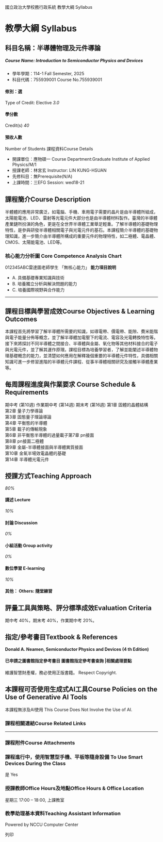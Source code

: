 國立政治大學校務行政系統 教學大綱 Syllabus
# 教學大綱 Syllabus
##  科目名稱：半導體物理及元件導論
#####  Course Name: Introduction to Semiconductor Physics and Devices
  * 學年學期：114-1 Fall Semester, 2025 
  * 科目代碼：755939001 Course No.755939001


#### 修別：選
Type of Credit: Elective 
_3.0_
#### 學分數
Credit(s)
_40_
#### 預收人數
Number of Students
課程資料Course Details
  * 開課單位：應物碩一 Course Department:Graduate Institute of Applied Physics/M/1 
  * 授課老師：林宮玄 Instructor: LIN KUNG-HSUAN 
  * 先修科目：無Prerequisite(N/A)
  * 上課時間：三EFG Session: wed18-21


##  課程簡介Course Description
半體體的應用非常廣泛，如電腦、手機、車用電子需要的晶片是由半導體所組成，太陽能電池、LED、雷射等光電元件大部分也是由半導體材料製作。臺灣的半導體產業鏈所扮演的角色，更是在全世界半導體工業舉足輕重。了解半導體的基礎物理特性，是參與研發半導體相關電子與光電元件的基石。本課程簡介半導體的基礎物理知識，進一步簡介由半導體所構成的重要元件的物理特性，如二極體、電晶體、CMOS、太陽能電池、LED等。
###  核心能力分析圖 Core Competence Analysis Chart
012345ABC雷達圖老師學生
「無核心能力」 
**能力項目說明**
  * A. 具備基礎專業知識與技術
  * B. 培養獨立分析與解決問題的能力
  * C. 培養國際視野與合作能力


* * *
##  課程目標與學習成效Course Objectives & Learning Outcomes 
本課程首先將學習了解半導體所需要的知識，如導電帶、價電帶、能隙、費米能階與電子能量分佈等概念，並了解半導體加電壓下的電流、電容及光電轉換特性等。接下來將探討不同半導體之間接合、半導體與金屬、氧化物等其他材料接合的電子與光電元件，並了解其運作原理。課程目標為培養學習者，了解並能闡述半導體物理基礎概念的能力，並清楚如何應用在解釋幾個重要的半導體元件特性，具備相關知識可進一步修習進階的半導體元件課程、從事半導體相關研究及接觸半導體產業等。
##  每周課程進度與作業要求 Course Schedule & Requirements
期中考 (第10週)
作業期中考 (第14週)
期末考 (第16週)
第1章 固體的晶體結構  
第2章 量子力學導論  
第3章 固態量子理論導論  
第4章 平衡態的半導體  
第5章 載子的傳輸現象  
第6章 非平衡態半導體的過量載子第7章 pn接面  
第8章 pn接面二極體  
第9章 金屬-半導體接面與半導體異質接面  
第10章 金氧半場效電晶體的基礎  
第14章 半導體光電元件
##  授課方式Teaching Approach
_80%_
####  講述 Lecture
_10%_
####  討論 Discussion
_0%_
####  小組活動 Group activity
_0%_
####  數位學習 E-learning
_10%_
####  其他： Others: 隨堂練習 
##  評量工具與策略、評分標準成效Evaluation Criteria
期中考 40%，期末考 40%，作業期中考 20%。
##  指定/參考書目Textbook & References
**Donald A. Neamen, Semiconductor Physics and Devices (4 th Edition)**
####  已申請之圖書館指定參考書目  圖書館指定參考書查詢 |相關處理要點
維護智慧財產權，務必使用正版書籍。 Respect Copyright.
##  本課程可否使用生成式AI工具Course Policies on the Use of Generative AI Tools
本課程無涉及AI使用 This Course Does Not Involve the Use of AI.
###  課程相關連結Course Related Links
* * *
###  課程附件Course Attachments
###  課程進行中，使用智慧型手機、平板等隨身設備 To Use Smart Devices During the Class
是  Yes
###  授課教師Office Hours及地點Office Hours & Office Location
星期三 17:00 – 18:00, 上課教室
###  教學助理基本資料Teaching Assistant Information
Powered by NCCU Computer Center
  
列印
